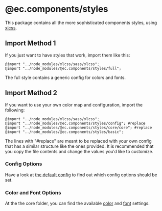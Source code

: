 # @ec.components/styles

This package contains all the more sophisticated components styles, using [xlcss](https://github.com/entrecode/xlcss).

## Import Method 1

If you just want to have styles that work, import them like this:

```
@import "../node_modules/xlcss/sass/xlcss";
@import "../node_modules/@ec.components/styles/full";
```


The full style contains a generic config for colors and fonts.

## Import Method 2
If you want to use your own color map and configuration, import the following:

```
@import "../node_modules/xlcss/sass/xlcss";
@import "../node_modules/@ec.components/styles/config"; #replace
@import "../node_modules/@ec.components/styles/core/core"; #replace
@import "../node_modules/@ec.components/styles/basic";
```

The lines with "#replace" are meant to be replaced with your own config that has a similar structure like the ones provided.
It is recommended that you copy the file contents and change the values you'd like to customize.

### Config Options
Have a look at [the default config](./config.scss) to find out which config options should be set.
### Color and Font Options
At the the core folder, you can find the available [color](./core/_colors.scss) and [font](./core/_typo.scss) settings.
